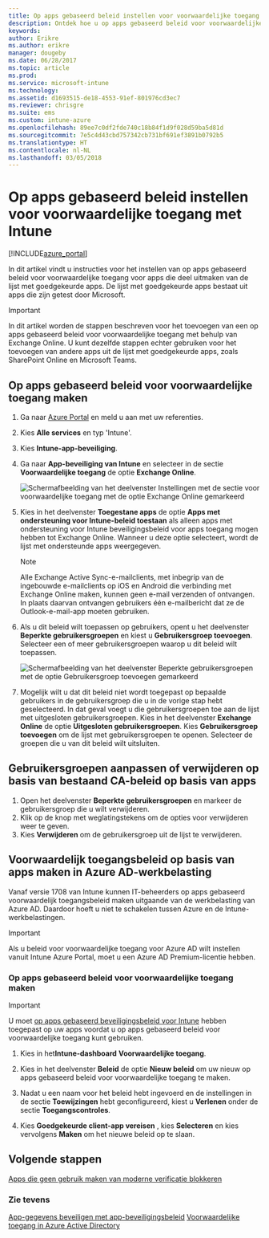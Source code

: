 ```yaml
---
title: Op apps gebaseerd beleid instellen voor voorwaardelijke toegang met Intune
description: Ontdek hoe u op apps gebaseerd beleid voor voorwaardelijke toegang maakt met Intune.
keywords: 
author: Erikre
ms.author: erikre
manager: dougeby
ms.date: 06/28/2017
ms.topic: article
ms.prod: 
ms.service: microsoft-intune
ms.technology: 
ms.assetid: d1693515-de18-4553-91ef-801976cd3ec7
ms.reviewer: chrisgre
ms.suite: ems
ms.custom: intune-azure
ms.openlocfilehash: 89ee7c0df2fde740c18b84f1d9f028d59ba5d81d
ms.sourcegitcommit: 7e5c4d43cbd757342cb731bf691ef3891b0792b5
ms.translationtype: HT
ms.contentlocale: nl-NL
ms.lasthandoff: 03/05/2018
---
```

# <a name="set-up-app-based-conditional-access-policies-with-intune"></a>Op apps gebaseerd beleid instellen voor voorwaardelijke toegang met Intune

[!INCLUDE[azure_portal](./includes/azure_portal.md)]

In dit artikel vindt u instructies voor het instellen van op apps gebaseerd beleid voor voorwaardelijke toegang voor apps die deel uitmaken van de lijst met goedgekeurde apps. De lijst met goedgekeurde apps bestaat uit apps die zijn getest door Microsoft.

> [!IMPORTANT]
> In dit artikel worden de stappen beschreven voor het toevoegen van een op apps gebaseerd beleid voor voorwaardelijke toegang met behulp van Exchange Online. U kunt dezelfde stappen echter gebruiken voor het toevoegen van andere apps uit de lijst met goedgekeurde apps, zoals SharePoint Online en Microsoft Teams.

## <a name="to-create-an-app-based-conditional-access-policy"></a>Op apps gebaseerd beleid voor voorwaardelijke toegang maken
1.  Ga naar [Azure Portal](https://portal.azure.com) en meld u aan met uw referenties.

2.  Kies **Alle services** en typ 'Intune'.

3.  Kies **Intune-app-beveiliging**.

4.  Ga naar **App-beveiliging van Intune** en selecteer in de sectie **Voorwaardelijke toegang** de optie **Exchange Online**.

    ![Schermafbeelding van het deelvenster Instellingen met de sectie voor voorwaardelijke toegang met de optie Exchange Online gemarkeerd](./media/MAM-conditional-access-1.png)

6. Kies in het deelvenster **Toegestane apps** de optie **Apps met ondersteuning voor Intune-beleid toestaan** als alleen apps met ondersteuning voor Intune beveiligingsbeleid voor apps toegang mogen hebben tot Exchange Online. Wanneer u deze optie selecteert, wordt de lijst met ondersteunde apps weergegeven.

    > [!NOTE]
    > Alle Exchange Active Sync-e-mailclients, met inbegrip van de ingebouwde e-mailclients op iOS en Android die verbinding met Exchange Online maken, kunnen geen e-mail verzenden of ontvangen. In plaats daarvan ontvangen gebruikers één e-mailbericht dat ze de Outlook-e-mail-app moeten gebruiken.

7. Als u dit beleid wilt toepassen op gebruikers, opent u het deelvenster **Beperkte gebruikersgroepen** en kiest u **Gebruikersgroep toevoegen**. Selecteer een of meer gebruikersgroepen waarop u dit beleid wilt toepassen.

    ![Schermafbeelding van het deelvenster Beperkte gebruikersgroepen met de optie Gebruikersgroep toevoegen gemarkeerd](./media/mam-ca-add-user-group.png)

8. Mogelijk wilt u dat dit beleid niet wordt toegepast op bepaalde gebruikers in de gebruikersgroep die u in de vorige stap hebt geselecteerd. In dat geval voegt u die gebruikersgroepen toe aan de lijst met uitgesloten gebruikersgroepen. Kies in het deelvenster **Exchange Online** de optie **Uitgesloten gebruikersgroepen**. Kies **Gebruikersgroep toevoegen** om de lijst met gebruikersgroepen te openen. Selecteer de groepen die u van dit beleid wilt uitsluiten.

## <a name="to-modify-or-delete-user-groups-from-an-existing-app-based-ca-policy"></a>Gebruikersgroepen aanpassen of verwijderen op basis van bestaand CA-beleid op basis van apps

1. Open het deelvenster **Beperkte gebruikersgroepen** en markeer de gebruikersgroep die u wilt verwijderen.
2. Klik op de knop met weglatingstekens om de opties voor verwijderen weer te geven.
3. Kies **Verwijderen** om de gebruikersgroep uit de lijst te verwijderen.

## <a name="create-app-based-conditional-access-policies-in-azure-ad-workload"></a>Voorwaardelijk toegangsbeleid op basis van apps maken in Azure AD-werkbelasting

Vanaf versie 1708 van Intune kunnen IT-beheerders op apps gebaseerd voorwaardelijk toegangsbeleid maken uitgaande van de werkbelasting van Azure AD. Daardoor hoeft u niet te schakelen tussen Azure en de Intune-werkbelastingen.

> [!IMPORTANT]
> Als u beleid voor voorwaardelijke toegang voor Azure AD wilt instellen vanuit Intune Azure Portal, moet u een Azure AD Premium-licentie hebben.

### <a name="to-create-an-app-based-conditional-access-policy"></a>Op apps gebaseerd beleid voor voorwaardelijke toegang maken

> [!IMPORTANT]
> U moet [op apps gebaseerd beveiligingsbeleid voor Intune](app-protection-policies.md) hebben toegepast op uw apps voordat u op apps gebaseerd beleid voor voorwaardelijke toegang kunt gebruiken.

1. Kies in het**Intune-dashboard** **Voorwaardelijke toegang**.

2. Kies in het deelvenster **Beleid** de optie **Nieuw beleid** om uw nieuw op apps gebaseerd beleid voor voorwaardelijke toegang te maken.

4. Nadat u een naam voor het beleid hebt ingevoerd en de instellingen in de sectie **Toewijzingen** hebt geconfigureerd, kiest u **Verlenen** onder de sectie **Toegangscontroles**.

5. Kies **Goedgekeurde client-app vereisen** , kies **Selecteren** en kies vervolgens **Maken** om het nieuwe beleid op te slaan.

## <a name="next-steps"></a>Volgende stappen
[Apps die geen gebruik maken van moderne verificatie blokkeren](app-modern-authentication-block.md)

### <a name="see-also"></a>Zie tevens

[App-gegevens beveiligen met app-beveiligingsbeleid](app-protection-policies.md)
[Voorwaardelijke toegang in Azure Active Directory](https://docs.microsoft.com/azure/active-directory/active-directory-conditional-access)
